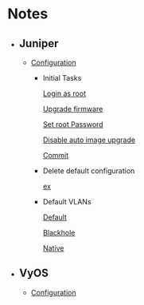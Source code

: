 # Notes

* ## Juniper
    * [Configuration](./docs/network_juniper.md)
        * Initial Tasks 
            
            [Login as root](./docs/network_juniper.md#login-as-root-all)

            [Upgrade firmware](./docs/network_juniper.md#upgrade-firmware-ex)

            [Set root Password](./docs/network_juniper.md#set-root-password-all)

            [Disable auto image upgrade](./docs/network_juniper.md#stop-image-auto-upgrage-ex)

            [Commit](./docs/network_juniper.md#commit)
        * Delete default configuration
            
            [ex](./docs/network_juniper.md#port-ranges---delete-configurations)

        * Default VLANs

            [Default](./docs/network_juniper.md#default-vlans)

            [Blackhole](./docs/network_juniper.md#default-vlans)
            
            [Native](./docs/network_juniper.md#default-vlans)

* ## VyOS
    * [Configuration](./docs/network-firewall_vyos.txt)